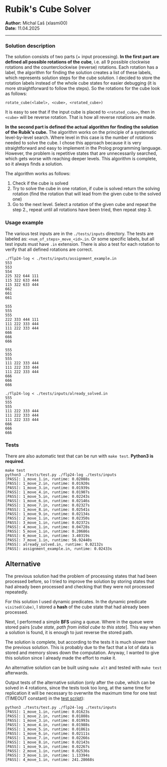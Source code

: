 # Rubik's Cube Solver

**Author:** Michal Ľaš (xlasmi00)  
**Date:** 11.04.2025

---

### Solution description

The solution consists of two parts (+ input processing). **In the first part are defined all possible rotations of the cube**, i.e. all 9 possible clockwise rotations and the counterclockwise (reverse) rotations. Each rotation has a label, the algorithm for finding the solution creates a list of these labels, which represents solution steps for the cube solution. I decided to store the rotation labels instead of the whole cube states for easier debugging (it is more straightforward to follow the steps). So the rotations for the cube look as follows:

```
rotate_cube(<label>, <cube>, <rotated_cube>)
```

It is easy to see that if the input cube is placed to `<rotated_cube>`, then in `<cube>` will be reverse rotation. That is how all reverse rotations are made.


**In the second part is defined the actual algorithm for finding the solution of the Rubik's cube.** The algorithm works on the principle of a systematic level-by-level search. Where level in this case is the number of rotations needed to solve the cube. I chose this approach because it is very straightforward and easy to implement in the Prolog programming language. However, the problem is repetitive states that are unnecessarily searched, which gets worse with reaching deeper levels. This algorithm is complete, so it always finds a solution.  

The algorithm works as follows:
1. Check if the cube is solved
2. Try to solve the cube in one rotation, if cube is solved return the solving rotation (find the rotation that will lead from the given cube to the solved one)
3. Go to the next level. Select a rotation of the given cube and repeat the step 2., repeat until all rotations have been tried, then repeat step 3.


### Usage example

The various test inputs are in the `./tests/inputs` directory. The tests are labeled as: `<num_of_steps>_move_<id>.in`. Or some specific labels, but all test inputs must have `.in` extension. There is also a test for each rotation to verify that all defined rotations are correct.

```
./flp24-log < ./tests/inputs/assignment_example.in
553
553
554
225 322 644 111
115 322 633 444
115 322 633 444
662
661
661

555
555
555
222 333 444 111
111 222 333 444
111 222 333 444
666
666
666

555
555
555
111 222 333 444
111 222 333 444
111 222 333 444
666
666
666
```

```
./flp24-log < ./tests/inputs/already_solved.in
555
555
555
111 222 333 444
111 222 333 444
111 222 333 444
666
666
666
```

### Tests

There are also automatic test that can be run with `make test`. **Python3 is required**.

```
make test
python3 ./tests/test.py ./flp24-log ./tests/inputs
[PASS]: 1_move_1.in, runtime: 0.02088s
[PASS]: 1_move_2.in, runtime: 0.01920s
[PASS]: 1_move_3.in, runtime: 0.01939s
[PASS]: 1_move_4.in, runtime: 0.01907s
[PASS]: 1_move_5.in, runtime: 0.02243s
[PASS]: 1_move_6.in, runtime: 0.02146s
[PASS]: 1_move_7.in, runtime: 0.02327s
[PASS]: 1_move_8.in, runtime: 0.02541s
[PASS]: 1_move_9.in, runtime: 0.02134s
[PASS]: 2_move_1.in, runtime: 0.02350s
[PASS]: 3_move_1.in, runtime: 0.02372s
[PASS]: 4_move_1.in, runtime: 0.04728s
[PASS]: 5_move_1.in, runtime: 0.20686s
[PASS]: 6_move_1.in, runtime: 3.40319s
[PASS]: 7_move_1.in, runtime: 56.92440s
[PASS]: already_solved.in, runtime: 0.02132s
[PASS]: assignment_example.in, runtime: 0.02433s
```

## Alternative

The previous solution had the problem of processing states that had been processed before, so I tried to improve the solution by storing states that had already been processed and checking that they were not processed repeatedly.

For this solution I used dynamic predicates. In the dynamic predicate `visited(Cube)`, I stored a **hash** of the cube state that had already been processed.

Next, I performed a simple **BFS** using a queue. Where in the queue were stored pairs [_cube state_, _path from initial cube to this state_]. This way when a solution is found, it is enough to just reverse the stored path.

The solution is complete, but according to the tests it is much slower than the previous solution. This is probably due to the fact that a lot of data is stored and memory slows down the computation. Anyway, I wanted to give this solution since I already made the effort to make it.


An alternative solution can be built using `make alt` and tested with `make test` afterwards.

Output tests of the alternative solution (only after the cube, which can be solved in 4 rotations, since the tests took too long, at the same time for replication it will be necessary to overwrite the maximum time for one test (TIMEOUT constant) in the [test script](tests/test.py)):

```
python3 ./tests/test.py ./flp24-log ./tests/inputs
[PASS]: 1_move_1.in, runtime: 0.01623s
[PASS]: 1_move_2.in, runtime: 0.01808s
[PASS]: 1_move_3.in, runtime: 0.01993s
[PASS]: 1_move_4.in, runtime: 0.01988s
[PASS]: 1_move_5.in, runtime: 0.01861s
[PASS]: 1_move_6.in, runtime: 0.02111s
[PASS]: 1_move_7.in, runtime: 0.02266s
[PASS]: 1_move_8.in, runtime: 0.02143s
[PASS]: 1_move_9.in, runtime: 0.02267s
[PASS]: 2_move_1.in, runtime: 0.02536s
[PASS]: 3_move_1.in, runtime: 1.13394s
[PASS]: 4_move_1.in, runtime: 241.28668s
```